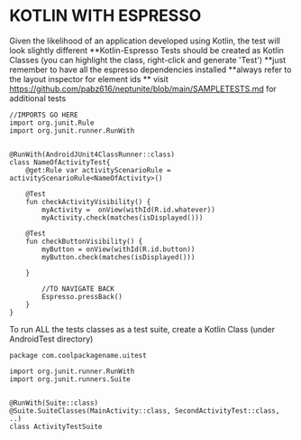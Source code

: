 # KOTLIN WITH ESPRESSO

Given the likelihood of an application developed using Kotlin, the test will look slightly different
**Kotlin-Espresso Tests should be created as Kotlin Classes (you can highlight the class, right-click and generate 'Test')
**just remember to have all the espresso dependencies installed
**always refer to the layout inspector for element ids
** visit <https://github.com/pabz616/neptunite/blob/main/SAMPLETESTS.md> for additional tests

```
//IMPORTS GO HERE
import org.junit.Rule
import org.junit.runner.RunWith


@RunWith(AndroidJUnit4ClassRunner::class)
class NameOfActivityTest{
    @get:Rule var activityScenarioRule = activityScenarioRule<NameOfActivity>()

    @Test
    fun checkActivityVisibility() {
        myActivity =  onView(withId(R.id.whatever))
        myActivity.check(matches(isDisplayed()))

    @Test
    fun checkButtonVisibility() {
        myButton = onView(withId(R.id.button))
        myButton.check(matches(isDisplayed()))

    }

        //TO NAVIGATE BACK
        Espresso.pressBack()
    }
}

```

To run ALL the tests classes as a test suite, create a Kotlin Class  (under AndroidTest directory)

```
package com.coolpackagename.uitest

import org.junit.runner.RunWith
import org.junit.runners.Suite


@RunWith(Suite::class)
@Suite.SuiteClasses(MainActivity::class, SecondActivityTest::class, ..)
class ActivityTestSuite

```
